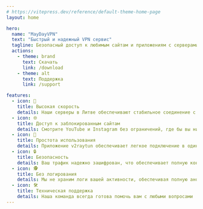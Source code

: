 ```yaml
---
# https://vitepress.dev/reference/default-theme-home-page
layout: home

hero:
  name: "MayDayVPN"
  text: "Быстрый и надежный VPN сервис"
  tagline: Безопасный доступ к любимым сайтам и приложениям с серверами в Литве для максимальной скорости
  actions:
    - theme: brand
      text: Скачать
      link: /download
    - theme: alt
      text: Поддержка
      link: /support

features:
  - icon: 🚀
    title: Высокая скорость
    details: Наши серверы в Литве обеспечивают стабильное соединение с пропускной способностью до 10 Гб/с
  - icon: 🌐
    title: Доступ к заблокированным сайтам
    details: Смотрите YouTube и Instagram без ограничений, где бы вы ни находились
  - icon: 📱
    title: Простота использования
    details: Приложение v2raytun обеспечивает легкое подключение в один клик без сложных настроек
  - icon: 🔒
    title: Безопасность
    details: Ваш трафик надежно зашифрован, что обеспечивает полную конфиденциальность в сети
  - icon: 🕵️
    title: Без логирования
    details: Мы не храним логи вашей активности, обеспечивая полную анонимность
  - icon: 🛠️
    title: Техническая поддержка
    details: Наша команда всегда готова помочь вам с любыми вопросами
---
```

